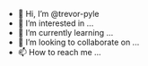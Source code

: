 - 👋 Hi, I’m @trevor-pyle
- 👀 I’m interested in ...
- 🌱 I’m currently learning ...
- 💞️ I’m looking to collaborate on ...
- 📫 How to reach me ...

<!---
trevor-pyle/trevor-pyle is a ✨ special ✨ repository because its `README.md` (this file) appears on your GitHub profile.
You can click the Preview link to take a look at your changes.
--->

